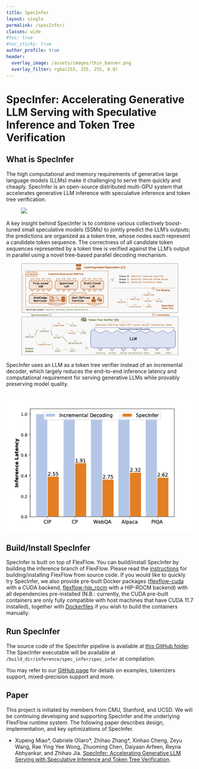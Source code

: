 ```yaml
---
title: SpecInfer
layout: single
permalink: /specInfer/
classes: wide
#toc: true
#toc_sticky: true
author_profile: true
header:
  overlay_image: /assets/images/thin_banner.png
  overlay_filter: rgba(255, 255, 255, 0.8)
---
```


# SpecInfer: Accelerating Generative LLM Serving with Speculative Inference and Token Tree Verification

## What is SpecInfer
The high computational and memory requirements of generative large language models (LLMs) make it challenging to serve them quickly and cheaply. SpecInfer is an open-source distributed multi-GPU system that accelerates generative LLM inference with speculative inference and token tree verification.

<figure>
<img src="/assets/images/spec_infer_demo.gif">
</figure>

A key insight behind SpecInfer is to combine various collectively boost-tuned small speculative models (SSMs) to jointly predict the LLM’s outputs; the predictions are organized as a token tree, whose nodes each represent a candidate token sequence. The correctness of all candidate token sequences represented by a token tree is verified against the LLM’s output in parallel using a novel tree-based parallel decoding mechanism.

<figure>
<img src="/assets/images/spec_infer_overview.png">
</figure>

SpecInfer uses an LLM as a token tree verifier instead of an incremental decoder, which largely reduces the end-to-end inference latency and computational requirement for serving generative LLMs while provably preserving model quality.

<p align="center">
<img align="center" src="/assets/images/spec_infer_performance.png" width="500px" />
</p>

## Build/Install SpecInfer
SpecInfer is built on top of FlexFlow. You can build/install SpecInfer by building the inference branch of FlexFlow. Please read the [instructions](https://github.com/flexflow/FlexFlow/blob/master/INSTALL.md) for building/installing FlexFlow from source code. If you would like to quickly try SpecInfer, we also provide pre-built Docker packages ([flexflow-cuda](https://github.com/flexflow/FlexFlow/pkgs/container/flexflow-cuda) with a CUDA backend, [flexflow-hip_rocm](https://github.com/flexflow/FlexFlow/pkgs/container/flexflow-hip_rocm) with a HIP-ROCM backend) with all dependencies pre-installed (N.B.: currently, the CUDA pre-built containers are only fully compatible with host machines that have CUDA 11.7 installed), together with [Dockerfiles](./docker) if you wish to build the containers manually. 

## Run SpecInfer
The source code of the SpecInfer pipeline is available at [this GitHub folder](https://github.com/flexflow/FlexFlow/tree/inference/inference/spec_infer). The SpecInfer executable will be available at `/build_dir/inference/spec_infer/spec_infer` at compilation.

You may refer to our [GitHub page](https://github.com/flexflow/FlexFlow/blob/inference/.github/README.md) for details on examples, tokenizers support, mixed-precision support and more.

## Paper
This project is initiated by members from CMU, Stanford, and UCSD. We will be continuing developing and supporting SpecInfer and the underlying FlexFlow runtime system. The following paper describes design, implementation, and key optimizations of SpecInfer.

* Xupeng Miao\*, Gabriele Oliaro\*, Zhihao Zhang\*, Xinhao Cheng, Zeyu Wang, Rae Ying Yee Wong, Zhuoming Chen, Daiyaan Arfeen, Reyna Abhyankar, and Zhihao Jia. [SpecInfer: Accelerating Generative LLM Serving with Speculative Inference and Token Tree Verification](https://arxiv.org/abs/2305.09781).
